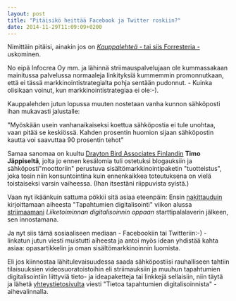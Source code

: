 ```yaml
---
layout: post
title: "Pitäisikö heittää Facebook ja Twitter roskiin?"
date: 2014-11-29T11:09:09+0200
---
```


Nimittäin pitäisi, ainakin jos on [*Kauppalehteä* - tai siis Forresteria -](http://www.kauppalehti.fi/etusivu/vihje+yrityksille+heita+facebook+ja+twitter+roskiin/201411709065) uskominen.<!--more-->

No eipä Infocrea Oy mm. ja lähinnä striimauspalvelujaan ole kummassakaan mainitussa palvelussa normaaleja linkityksiä kummemmin promonnutkaan, että ei tässä markkinointistrategialta pohja sentään pudonnut. - Kuinka olisikaan voinut, kun markkinointistrategiaa ei ole:-).

Kauppalehden jutun lopussa muuten nostetaan vanha kunnon sähköposti ihan mukavasti jalustalle:

"Myöskään usein vanhanaikaiseksi koettua sähköpostia ei tule unohtaa, vaan pitää se keskiössä. Kahden prosentin huomion sijaan sähköpostin kautta voi saavuttaa 90 prosentin tehot"

Samaa sanomaa on kuultu [Drayton Bird Associates Finlandin](http://www.draytonbird.fi/) **Timo Jäppiseltä**, jolta jo ennen kesälomia tuli ostetuksi blogauksiin ja sähköposti"moottoriin" perustuva sisältömarkkinointipaketin "tuotteistus", joka tosin niin konsuntointina kuin ennenkaikkea toteutuksena on vielä toistaiseksi varsin vaiheessa. (Ihan itsestäni riippuvista syistä.)

Vaan nyt ikäänkuin sattuma pökkii sitä asiaa eteenpäin: Ensin [nakittauduin](http://www.infocrea.fi/blogi/2014/11/digitalisointi-antaa-tapahtumalle-uusia-ulottuvuuksia/) kirjoittamaan aiheesta "Tapahtumien digitalisointi" viikon alussa [striimaamani](https://new.livestream.com/ITstriimIT/bisnesdigiopas) *Liiketoiminnan digitalisoinnin oppaan* starttipalalaverin jälkeen, sen innostamana.

Ja nyt siis tämä sosiaaliseen mediaan - Facebookiin tai Twitteriin:-) - linkatun jutun viesti muistutti aiheesta ja antoi myös idean yhdistää kahta asiaa: opasartikkelin ja oman sisältömarkkinoinnin luomista.

Eli jos kiinnostaa lähitulevaisuudessa saada sähköpostiisi rauhalliseen tahtiin tilaisuuksien videosuoratoistoihin eli striimauksiin ja muuhun tapahtumien digitalisointiin liittyviä tieto- ja ideapaketteja tai linkkejä sellaisiin, niin täytä ja lähetä [yhteystietosivulta](http://www.infocrea.fi/yhteystiedot/) viesti "Tietoa tapahtumien digitalisoinnista" -aihevalinnalla.
